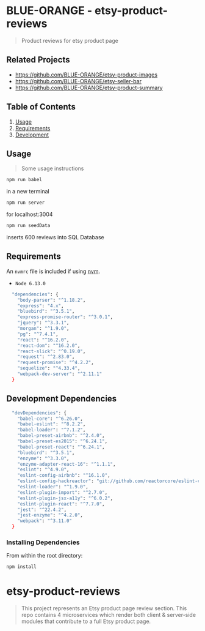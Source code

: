 # BLUE-ORANGE - etsy-product-reviews

> Product reviews for etsy product page  


## Related Projects

  - https://github.com/BLUE-ORANGE/etsy-product-images
  - https://github.com/BLUE-ORANGE/etsy-seller-bar
  - https://github.com/BLUE-ORANGE/etsy-product-summary

## Table of Contents

1. [Usage](#Usage)
1. [Requirements](#requirements)
1. [Development](#development)

## Usage

> Some usage instructions
```sh
npm run babel
```
in a new terminal
```sh
npm run server
```
for localhost:3004

```sh
npm run seedData
```
inserts 600 reviews into SQL Database

## Requirements


An `nvmrc` file is included if using [nvm](https://github.com/creationix/nvm).

-     Node 6.13.0
```sh 
  "dependencies": {
    "body-parser": "^1.18.2",
    "express": "4.x",
    "bluebird": "^3.5.1",
    "express-promise-router": "^3.0.1",
    "jquery": "^3.3.1",
    "morgan": "^1.9.0",
    "pg": "^7.4.1",
    "react": "^16.2.0",
    "react-dom": "^16.2.0",
    "react-slick": "^0.19.0",
    "request": "^2.83.0",
    "request-promise": "^4.2.2",
    "sequelize": "^4.33.4",
    "webpack-dev-server": "^2.11.1"
  }
  ```

## Development Dependencies
```sh
  "devDependencies": {
    "babel-core": "^6.26.0",
    "babel-eslint": "^8.2.2",
    "babel-loader": "^7.1.2",
    "babel-preset-airbnb": "^2.4.0",
    "babel-preset-es2015": "^6.24.1",
    "babel-preset-react": "^6.24.1",
    "bluebird": "^3.5.1",
    "enzyme": "^3.3.0",
    "enzyme-adapter-react-16": "^1.1.1",
    "eslint": "^4.9.0",
    "eslint-config-airbnb": "^16.1.0",
    "eslint-config-hackreactor": "git://github.com/reactorcore/eslint-config-hackreactor",
    "eslint-loader": "^1.9.0",
    "eslint-plugin-import": "^2.7.0",
    "eslint-plugin-jsx-a11y": "^6.0.2",
    "eslint-plugin-react": "^7.7.0",
    "jest": "^22.4.2",
    "jest-enzyme": "^4.2.0",
    "webpack": "^3.11.0"
  }
```
### Installing Dependencies

From within the root directory:

```sh
npm install
```

# etsy-product-reviews

> This project represents an Etsy product page review section. This repo contains 4 microservices which render both client & server-side modules that contribute to a full Etsy product page.